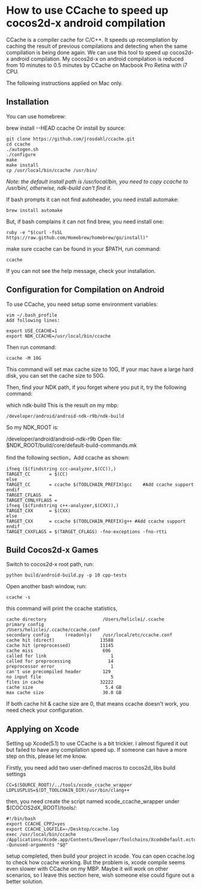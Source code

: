 # How to use CCache to speed up cocos2d-x android compilation
CCache is a compiler cache for C/C++. It speeds up recompilation by caching the result of previous compilations and detecting when the same compilation is being done again. We can use this tool to speed up cocos2d-x android compilation. My cocos2d-x on android compilation is reduced from 10 minutes to 0.5 minutes by CCache on Macbook Pro Retina with i7 CPU.

The following instructions applied on Mac only.


## Installation
You can use homebrew:

brew install --HEAD ccache
Or install by source:

	git clone https://github.com/jrosdahl/ccache.git
	cd ccache
	./autogen.sh
	./configure
	make
	make install
	cp /usr/local/bin/ccache /usr/bin/
*Note: the default install path is /usr/local/bin, you need to copy ccache to /usr/bin/, otherwise, ndk-build can't find it.*

If bash prompts it can not find autoheader, you need install automake:

	brew install automake
But, if bash complains it can not find brew, you need install one:

	ruby -e "$(curl -fsSL https://raw.github.com/Homebrew/homebrew/go/install)"
make sure ccache can be found in your $PATH, run command:

	ccache
If you can not see the help message, check your installation.


## Configuration for Compilation on Android
To use CCache, you need setup some environment variables:

	vim ~/.bash_profile  
	Add following lines:

	export USE_CCACHE=1
	export NDK_CCACHE=/usr/local/bin/ccache
Then run command:

	ccache -M 10G
This command will set max cache size to 10G, If your mac have a large hard disk, you can set the cache size to 50G.

Then, find your NDK path, if you forget where you put it, try the following command:

which ndk-build
This is the result on my mbp:

	/developer/android/android-ndk-r9b/ndk-build
So my NDK_ROOT is:

/developer/android/android-ndk-r9b
Open file: $NDK_ROOT/build/core/default-build-commands.mk

find the following section，Add ccache as shown:

```
ifneq ($(findstring ccc-analyzer,$(CC)),)
TARGET_CC       = $(CC)
else
TARGET_CC       = ccache $(TOOLCHAIN_PREFIX)gcc    #Add ccache support
endif
TARGET_CFLAGS   =
TARGET_CONLYFLAGS =
ifneq ($(findstring c++-analyzer,$(CXX)),)
TARGET_CXX      = $(CXX)
else
TARGET_CXX      = ccache $(TOOLCHAIN_PREFIX)g++ #Add ccache support
endif
TARGET_CXXFLAGS = $(TARGET_CFLAGS) -fno-exceptions -fno-rtti
```
## Build Cocos2d-x Games
Switch to cocos2d-x root path, run:

	python build/android-build.py -p 10 cpp-tests 
Open another bash window, run:

	ccache -s
this command will print the ccache statistics,

    cache directory                     /Users/heliclei/.ccache
    primary config                      /Users/heliclei/.ccache/ccache.conf
    secondary config      (readonly)    /usr/local/etc/ccache.conf
    cache hit (direct)                 13588
    cache hit (preprocessed)           11145
    cache miss                          696
    called for link                        1
    called for preprocessing              14
    preprocessor error                     1
    can't use precompiled header        129
    no input file                          5
    files in cache                     32222
    cache size                           5.4 GB
    max cache size                      30.0 GB
If both cache hit & cache size are 0, that means ccache doesn't work, you need check your configuration.

## Applying on Xcode
Setting up Xcode(5.1) to use CCache is a bit trickier. I almost figured it out but failed to have any compilation speed up. If someone can have a more step on this, please let me know.

Firstly, you need add two user-defined macros to cocos2d_libs build settings

```
CC=$(SOURCE_ROOT)/../tools/xcode_ccache_wrapper
LDPLUSPLUS=$(DT_TOOLCHAIN_DIR)/usr/bin/clang++
```
then, you need create the script named xcode_ccache_wrapper under $(COCOS2dX_ROOT)/tools/:

```
#!/bin/bash
export CCACHE_CPP2=yes
export CCACHE_LOGFILE=~/Desktop/ccache.log
exec /usr/local/bin/ccache /Applications/Xcode.app/Contents/Developer/Toolchains/XcodeDefault.xctoolchain/usr/bin/clang -Qunused-arguments "$@"
```
setup completed, then build your project in xcode.
You can open ccache.log to check how ccache working.
But the problem is, xcode compile seems even slower with CCache on my MBP. Maybe it will work on other scenarios, so I leave this section here, wish someone else could figure out a better solution.
